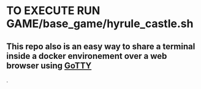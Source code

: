 # TO EXECUTE RUN GAME/base_game/hyrule_castle.sh

## This repo also is an easy way to share a terminal inside a docker environement over a web browser using [GoTTY](https://github.com/yudai/gotty)
. 
